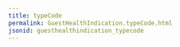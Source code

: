 ```yaml
---
title: typeCode
permalink: GuestHealthIndication.typeCode.html
jsonid: guesthealthindication_typecode
---
```

